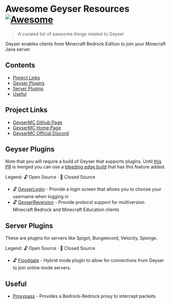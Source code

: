 # Awesome Geyser Resources [![Awesome](https://awesome.re/badge.svg)](https://awesome.re)

> A curated list of awesome things related to Geyser

Geyser enables clients from Minecraft Bedrock Edition to join your Minecraft Java server.

## Contents

- [Project Links](#project-links)
- [Geyser Plugins](#geyser-plugins)
- [Server Plugins](#server-plugins)
- [Useful](#useful)

## Project Links

- [GeyserMC Github Page](https://github.com/GeyserMC)
- [GeyserMC Home Page](https://geysermc.org/)
- [GeyserMC Official Discord](https://discord.geysermc.org/)

## Geyser Plugins

Note that you will require a build of Geyser that supports plugins. Until [this PR](https://github.com/GeyserMC/Geyser/pull/742) is merged you can use a [bleeding edge build](https://github.com/bundabrg/Geyser/releases)
that has this feature added.


Legend: 🔓 Open Source · 🔐 Closed Source

- 🔓 [GeyserLogin](https://github.com/bundabrg/GeyserLogin) - Provide a login screen that allows you to choose your username when logging in
- 🔓 [GeyserReversion](https://github.com/bundabrg/GeyserReversion) - Provide protocol support for multiversion Minecraft Bedrock and Minecraft Education clients


## Server Plugins

These are plugins for servers like Spigot, Bungeecord, Velocity, Sponge.

Legend: 🔓 Open Source · 🔐 Closed Source

- 🔓 [Floodgate](https://github.com/GeyserMC/Floodgate) - Hybrid mode plugin to allow for connections from Geyser to join online mode servers.


## Useful

- [Proxypass](https://github.com/CloudburstMC/ProxyPass) - Provides a Bedrock-Bedrock proxy to intercept packets
